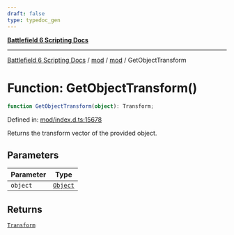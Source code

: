 ```yaml
---
draft: false
type: typedoc_gen
---
```


[**Battlefield 6 Scripting Docs**](../../../_index.md)

***

[Battlefield 6 Scripting Docs](../../../_index.md) / [mod](../../_index.md) / [mod](../_index.md) / GetObjectTransform

# Function: GetObjectTransform()

```ts
function GetObjectTransform(object): Transform;
```

Defined in: [mod/index.d.ts:15678](https://github.com/battlefield-portal-community/portal-docs/blob/ff09b2690670f74de7e97198022e5a97ff1161ff/generators/santiago/mod/index.d.ts#L15678)

Returns the transform vector of the provided object.

## Parameters

| Parameter | Type |
| ------ | ------ |
| `object` | [`Object`](../Object/_index.md) |

## Returns

[`Transform`](../Transform/_index.md)
